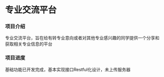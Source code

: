 # 专业交流平台
### 项目介绍
专业交流平台，旨在给有转专业意向或者对其他专业感兴趣的同学提供一个分享和获取相关专业信息的平台
### 项目进度
基础功能已开发完成，基本实现接口Restful化设计，未上传服务器
